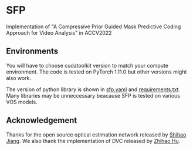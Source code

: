 # SFP
Implementation of "A Compressive Prior Guided Mask Predictive Coding Approach for Video Analysis" in ACCV2022



## Environments
You will have to choose cudatoolkit version to match your compute environment. 
The code is tested on PyTorch 1.11.0 but other versions might also work. 

The version of python library is shown in [sfp.yaml](https://github.com/Hachiman-zm/SFP/blob/master/sfp.yaml) and [requirements.txt](https://github.com/Hachiman-zm/SFP/blob/master/requirements.txt). Many libraries may be unneccessary beacause SFP is tested on various VOS models.


## Acknowledgement
Thanks for the open source optical estimation network released by [Shihao Jiang](https://github.com/zacjiang/GMA).
We also thank the implementation of DVC released by [Zhihao Hu](https://github.com/ZhihaoHu/PyTorchVideoCompression).
